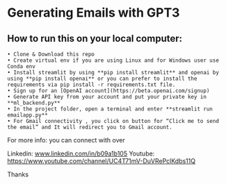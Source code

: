 # Generating Emails with GPT3

## How to run this on your local computer:

    • Clone & Download this repo
    • Create virtual env if you are using Linux and for Windows user use Conda env
    • Install streamlit by using **pip install streamlit** and openai by using **pip install openai** or you can prefer to install the requirements via pip install -r requirements.txt file.
    • Sign up for an [OpenAI account](https://beta.openai.com/signup)
    • Generate API key from your account and put your private key in **ml_backend.py**
    • In the project folder, open a terminal and enter **streamlit run emailapp.py**
    • For Gmail connectivity , you click on button for “Click me to send the email” and It will redirect you to Gmail account.


For more info: you can connect with over 

Linkedin: www.linkedin.com/in/b09a1b105 
Youtube: https://www.youtube.com/channel/UC4T71mV-DuVRePclKdbs11Q 

Thanks
